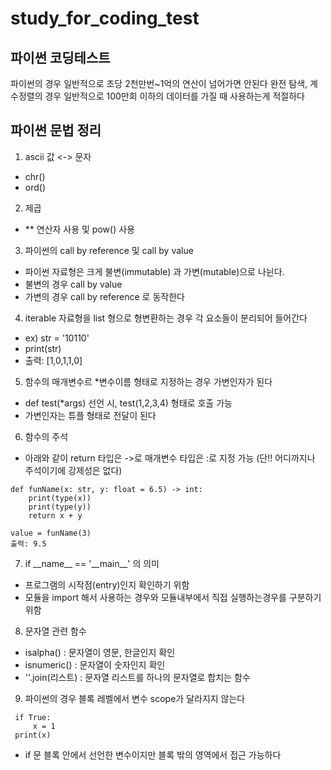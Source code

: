 # study_for_coding_test


파이썬 코딩테스트
----------
파이썬의 경우 일반적으로 초당 2천만번~1억의 연산이 넘어가면 안된다
완전 탐색, 계수정렬의 경우 일반적으로 100만회 이하의 데이터를 가질 때 사용하는게 적절하다



파이썬 문법 정리
----------
1. ascii 값 <-> 문자
 + chr()
 + ord()
2. 제곱
 + ** 연산자 사용 및 pow() 사용
3. 파이썬의 call by reference 및 call by value
 + 파이썬 자료형은 크게 불변(immutable) 과 가변(mutable)으로 나뉜다.
 + 불변의 경우 call by value
 + 가변의 경우 call by reference 로 동작한다
4. iterable 자료형을 list 형으로 형변환하는 경우 각 요소들이 분리되어 들어간다
 + ex) str = '10110' 
 + print(str)
 + 출력: [1,0,1,1,0]
5. 함수의 매개변수르 *변수이름 형태로 지정하는 경우 가변인자가 된다
 + def test(*args) 선언 시, test(1,2,3,4) 형태로 호출 가능
 + 가변인자는 튜플 형태로 전달이 된다
6. 함수의 주석
 + 아래와 같이 return 타입은 ->로 매개변수 타입은 :로 지정 가능 (단!! 어디까지나 주석이기에 강제성은 없다)
```
def funName(x: str, y: float = 6.5) -> int:
    print(type(x))
    print(type(y))
    return x + y

value = funName(3)
출력: 9.5
```
7. if \_\_name\_\_ == '\_\_main\_\_' 의 의미
 + 프로그램의 시작점(entry)인지 확인하기 위함
 + 모듈을 import 해서 사용하는 경우와 모듈내부에서 직접 실행하는경우를 구분하기 위함
 
8. 문자열 관련 함수 
 + isalpha() : 문자열이 영문, 한글인지 확인
 + isnumeric() : 문자열이 숫자인지 확인
 + ''.join(리스트) : 문자열 리스트를 하나의 문자열로 합치는 함수

9. 파이썬의 경우 블록 레벨에서 변수 scope가 달라지지 않는다
```
 if True:
     x = 1
 print(x)
```
 + if 문 블록 안에서 선언한 변수이지만 블록 밖의 영역에서 접근 가능하다